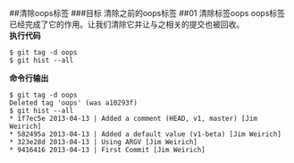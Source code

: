 ##清除oops标签
###目标
清除之前的oops标签
##01 清除标签oops
oops标签已经完成了它的作用。让我们清除它并让与之相关的提交也被回收。  
**执行代码**

`$ git tag -d oops`  
`$ git hist --all`

**命令行输出**

	$ git tag -d oops
	Deleted tag 'oops' (was a10293f)
	$ git hist --all
	* 1f7ec5e 2013-04-13 | Added a comment (HEAD, v1, master) [Jim Weirich]
	* 582495a 2013-04-13 | Added a default value (v1-beta) [Jim Weirich]
	* 323e28d 2013-04-13 | Using ARGV [Jim Weirich]
	* 9416416 2013-04-13 | First Commit [Jim Weirich]


